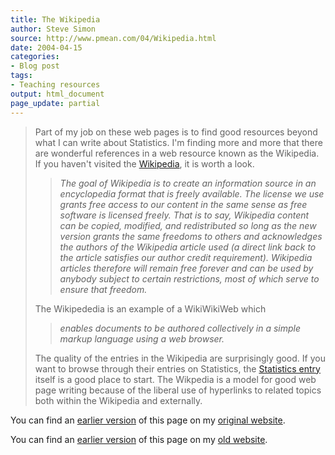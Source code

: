 ```yaml
---
title: The Wikipedia
author: Steve Simon
source: http://www.pmean.com/04/Wikipedia.html
date: 2004-04-15
categories:
- Blog post
tags:
- Teaching resources
output: html_document
page_update: partial
---
```

> Part of my job on these web pages is to find good resources beyond
> what I can write about Statistics. I'm finding more and more that
> there are wonderful references in a web resource known as the
> Wikipedia. If you haven't visited the
> [Wikipedia](http://en.wikipedia.org/wiki/Main_Page), it is worth a
> look.
>
> > *The goal of Wikipedia is to create an information source in an
> > encyclopedia format that is freely available. The license we use
> > grants free access to our content in the same sense as free software
> > is licensed freely. That is to say, Wikipedia content can be copied,
> > modified, and redistributed so long as the new version grants the
> > same freedoms to others and acknowledges the authors of the
> > Wikipedia article used (a direct link back to the article satisfies
> > our author credit requirement). Wikipedia articles therefore will
> > remain free forever and can be used by anybody subject to certain
> > restrictions, most of which serve to ensure that freedom.*
>
> The Wikipededia is an example of a WikiWikiWeb which
>
> > *enables documents to be authored collectively in a simple markup
> > language using a web browser.*
>
> The quality of the entries in the Wikipedia are surprisingly good. If
> you want to browse through their entries on Statistics, the
> [Statistics entry](http://en.wikipedia.org/wiki/Statistics) itself is
> a good place to start. The Wikpedia is a model for good web page
> writing because of the liberal use of hyperlinks to related topics
> both within the Wikipedia and externally.

You can find an [earlier version](http://www.pmean.com/04/Wikipedia.html) of this page on my [original website](http://www.pmean.com/original_site.html).

You can find an [earlier version][sim1] of this page on my [old website][sim2].

[sim1]: http://www.pmean.com/04/Wikipededia.html
[sim2]: http://www.pmean.com
